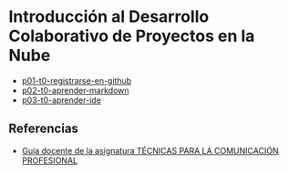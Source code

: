 # Introducción al Desarrollo Colaborativo de Proyectos en la Nube



* [p01-t0-registrarse-en-github]({{site.baseurl}}/tema0-introduccion/practicas/p01-t0-registrarse-en-github/)
* [p02-t0-aprender-markdown]({{site.baseurl}}/tema0-introduccion/practicas/p02-t0-aprender-markdown/)
* [p03-t0-aprender-ide]({{site.baseurl}}/tema0-introduccion/practicas/p03-t0-aprender-ide/)


## Referencias

* [Guía docente de la asignatura TÉCNICAS PARA LA COMUNICACIÓN PROFESIONAL](https://www.upct.es/~doctiqa/guias/210601008.pdf)